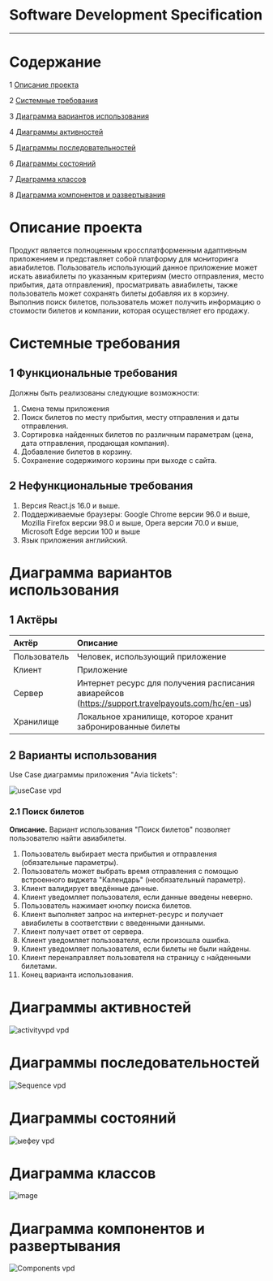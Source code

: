 ﻿# Software Development Specification
---

# Содержание
1 [Описание проекта](#описание-проекта)

2 [Системные требования](#системные-требования)

3 [Диаграмма вариантов использования](#диаграмма-вариантов-использования)  

4 [Диаграммы активностей](#диаграммы-активностей)  

5 [Диаграммы последовательностей](#диаграммы-последовательностей)

6 [Диаграммы состояний](#диаграммы-состояний)  

7 [Диаграмма классов](#диаграмма-классов)  

8 [Диаграмма компонентов и развертывания](#диаграмма-компонентов-и-развертывания)

# Описание проекта

Продукт является полноценным кроссплатформенным адаптивным приложением и представляет собой платформу для мониторинга авиабилетов.
Пользователь использующий данное приложение может искать авиабилеты по указанным критериям (место отправления, место прибытия, дата отправления), просматривать авиабилеты, также пользователь может сохранять билеты добавляя их в корзину. Выполнив поиск билетов, пользователь может получить информацию о стоимости билетов и компании, которая осуществляет его продажу.

# Системные требования

## 1 Функциональные требования
Должны быть реализованы следующие возможности:
1. Смена темы приложения
2. Поиск билетов по месту прибытия, месту отправления и даты отправления.
3. Сортировка найденных билетов по различным параметрам (цена, дата отправления, продающая компания).
4. Добавление билетов в корзину.
5. Сохранение содержимого корзины при выходе с сайта.

## 2 Нефункциональные требования
1. Версия React.js 16.0 и выше.
2. Поддерживаемые браузеры: Google Chrome версии 96.0 и выше, Mozilla Firefox версии 98.0 и выше, Opera версии 70.0 и выше, Microsoft Edge версии 100 и выше
3. Язык приложения английский.

# Диаграмма вариантов использования

## 1 Актёры

| Актёр        | Описание                                                                                         |
| :----------- | :----------------------------------------------------------------------------------------------- |
| Пользователь | Человек, использующий приложение                                                                 |
| Клиент       | Приложение                                                                                       |
| Сервер       | Интернет ресурс для получения расписания авиарейсов (https://support.travelpayouts.com/hc/en-us) |
| Хранилище    | Локальное хранилище, которое хранит забронированные билеты                                       |

## 2 Варианты использования

Use Case диаграммы приложения "Avia tickets":

![useCase vpd](https://user-images.githubusercontent.com/68506750/203750388-0392d2bf-1793-43aa-a375-48d10a605152.jpg)

### 2.1 Поиск билетов

**Описание.** Вариант использования "Поиск билетов" позволяет пользователю найти авиабилеты.

1. Пользователь выбирает места прибытия и отправления (обязательные параметры).
2. Пользователь может выбрать время отправления с помощью встроенного виджета "Календарь" (необязательный параметр).
4. Клиент валидирует введённые данные.
5. Клиент уведомляет пользователя, если данные введены неверно.
6. Пользователь нажимает кнопку поиска билетов.
7. Клиент выполняет запрос на интернет-ресурс и получает авиабилеты в соответствии с введенными данными.
8. Клиент получает ответ от сервера.
9. Клиент уведомляет пользователя, если произошла ошибка.
10. Клиент уведомляет пользователя, если билеты не были найдены.
11. Клиент перенаправляет пользователя на страницу с найденными билетами.
12. Конец варианта использования.

# Диаграммы активностей

![activityvpd vpd](https://user-images.githubusercontent.com/68506750/203612706-d2044042-e01e-4663-afe3-75cb28da5ba2.jpg)

# Диаграммы последовательностей

![Sequence vpd](https://user-images.githubusercontent.com/68506750/203616654-11b6eba3-a2a4-4b32-a5a6-2e46052dfbcc.jpg)

# Диаграммы состояний

![ыефеу vpd](https://user-images.githubusercontent.com/68506750/203614031-42654cfd-c6a4-4784-b9fd-52e244456e53.jpg)

# Диаграмма классов

![image](https://user-images.githubusercontent.com/68506750/203620951-e569945c-bac2-4664-8c40-03aef58b6d51.png)

# Диаграмма компонентов и развертывания

![Components vpd](https://user-images.githubusercontent.com/68506750/203618941-fe10814e-f342-4b14-a4cb-2b9b29123988.jpg)
